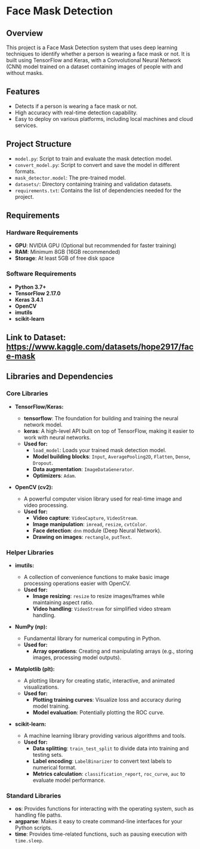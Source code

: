 # Face Mask Detection

## Overview

This project is a Face Mask Detection system that uses deep learning techniques to identify whether a person is wearing a face mask or not. It is built using TensorFlow and Keras, with a Convolutional Neural Network (CNN) model trained on a dataset containing images of people with and without masks.

## Features

- Detects if a person is wearing a face mask or not.
- High accuracy with real-time detection capability.
- Easy to deploy on various platforms, including local machines and cloud services.

## Project Structure

- `model.py`: Script to train and evaluate the mask detection model.
- `convert_model.py`: Script to convert and save the model in different formats.
- `mask_detector.model`: The pre-trained model.
- `datasets/`: Directory containing training and validation datasets.
- `requirements.txt`: Contains the list of dependencies needed for the project.

## Requirements

### Hardware Requirements

- **GPU**: NVIDIA GPU (Optional but recommended for faster training)
- **RAM**: Minimum 8GB (16GB recommended)
- **Storage**: At least 5GB of free disk space

### Software Requirements

- **Python 3.7+**
- **TensorFlow 2.17.0**
- **Keras 3.4.1**
- **OpenCV**
- **imutils**
- **scikit-learn**

## Link to Dataset: https://www.kaggle.com/datasets/hope2917/face-mask

## Libraries and Dependencies

### Core Libraries

- **TensorFlow/Keras:**
  - **tensorflow**: The foundation for building and training the neural network model.
  - **keras**: A high-level API built on top of TensorFlow, making it easier to work with neural networks.
  - **Used for:**
    - `load_model`: Loads your trained mask detection model.
    - **Model building blocks**: `Input`, `AveragePooling2D`, `Flatten`, `Dense`, `Dropout`.
    - **Data augmentation**: `ImageDataGenerator`.
    - **Optimizers**: `Adam`.

- **OpenCV (cv2):**
  - A powerful computer vision library used for real-time image and video processing.
  - **Used for:**
    - **Video capture**: `VideoCapture`, `VideoStream`.
    - **Image manipulation**: `imread`, `resize`, `cvtColor`.
    - **Face detection**: `dnn` module (Deep Neural Network).
    - **Drawing on images**: `rectangle`, `putText`.

### Helper Libraries

- **imutils:**
  - A collection of convenience functions to make basic image processing operations easier with OpenCV.
  - **Used for:**
    - **Image resizing**: `resize` to resize images/frames while maintaining aspect ratio.
    - **Video handling**: `VideoStream` for simplified video stream handling.

- **NumPy (np):**
  - Fundamental library for numerical computing in Python.
  - **Used for:**
    - **Array operations**: Creating and manipulating arrays (e.g., storing images, processing model outputs).

- **Matplotlib (plt):**
  - A plotting library for creating static, interactive, and animated visualizations.
  - **Used for:**
    - **Plotting training curves**: Visualize loss and accuracy during model training.
    - **Model evaluation**: Potentially plotting the ROC curve.

- **scikit-learn:**
  - A machine learning library providing various algorithms and tools.
  - **Used for:**
    - **Data splitting**: `train_test_split` to divide data into training and testing sets.
    - **Label encoding**: `LabelBinarizer` to convert text labels to numerical format.
    - **Metrics calculation**: `classification_report`, `roc_curve`, `auc` to evaluate model performance.

### Standard Libraries

- **os**: Provides functions for interacting with the operating system, such as handling file paths.
- **argparse**: Makes it easy to create command-line interfaces for your Python scripts.
- **time**: Provides time-related functions, such as pausing execution with `time.sleep`.
